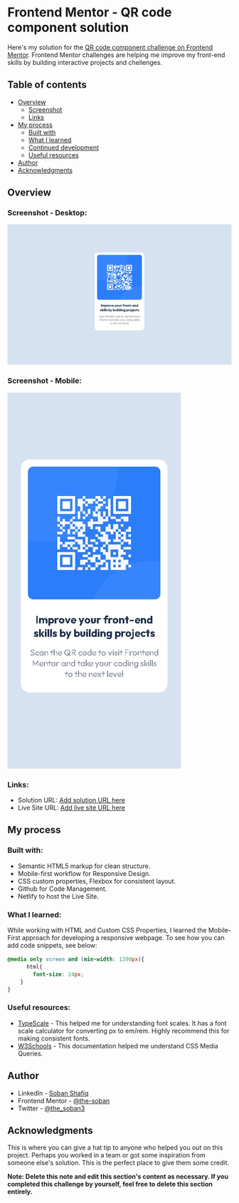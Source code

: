 # **Frontend Mentor - QR code component solution**


Here's my solution for the [QR code component challenge on Frontend Mentor](https://www.frontendmentor.io/challenges/qr-code-component-iux_sIO_H). Frontend Mentor challenges are helping me improve my front-end skills by building interactive projects and chellenges. 

## Table of contents

- [Overview](#overview)
  - [Screenshot](#screenshot)
  - [Links](#links)
- [My process](#my-process)
  - [Built with](#built-with)
  - [What I learned](#what-i-learned)
  - [Continued development](#continued-development)
  - [Useful resources](#useful-resources)
- [Author](#author)
- [Acknowledgments](#acknowledgments)


## Overview

### Screenshot - Desktop:

![](./images/ss-desktop.jpeg)

### Screenshot - Mobile:

![](./images/ss-mobile.jpeg)



### Links:

- Solution URL: [Add solution URL here](https://your-solution-url.com)
- Live Site URL: [Add live site URL here](https://your-live-site-url.com)

## My process

### Built with:

- Semantic HTML5 markup for clean structure.
- Mobile-first workflow for Responsive Design.
- CSS custom properties, Flexbox for consistent layout.
- Github for Code Management.
- Netlify to host the Live Site.


### What I learned:

While working with HTML and Custom CSS Properties, I learned the Mobile-First approach for developing a responsive webpage.
To see how you can add code snippets, see below:

```css
@media only screen and (min-width: 1200px){
      html{
        font-size: 24px;
    }
}
```

### Useful resources:

- [TypeScale](https://typescale.com/) - This helped me for understanding font scales. It has a font scale calculator for converting px to em/rem. Highly recommend this for making consistent fonts.
- [W3Schools](https://www.w3schools.com/css/css3_mediaqueries.asp) - This documentation helped me understand CSS Media Queries.


## Author

- LinkedIn - [Soban Shafiq](https://www.linkedin.com/in/soban-shafiq-6085531a4/)
- Frontend Mentor - [@the-soban](https://www.frontendmentor.io/profile/the-soban)
- Twitter - [@the_soban3](https://www.twitter.com/the_soban3)


## Acknowledgments

This is where you can give a hat tip to anyone who helped you out on this project. Perhaps you worked in a team or got some inspiration from someone else's solution. This is the perfect place to give them some credit.

**Note: Delete this note and edit this section's content as necessary. If you completed this challenge by yourself, feel free to delete this section entirely.**
